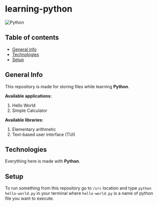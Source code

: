 # learning-python

![Python](https://img.shields.io/badge/Python-3.9.0-blue)

## Table of contents
* [General info](#general-info)
* [Technologies](#technologies)
* [Setup](#setup)

## General Info

This repository is made for storing files while learning **Python**.

**Available applications:**
1. Hello World
1. Simple Calculator

**Available libraries:**
1. Elementary arithmetic
1. Text-based user interface (TUI)

## Technologies

Everything here is made with **Python**.

## Setup

To run something from this repository go to `/src` location and type `python hello-world.py` in your terminal where `hello-world.py` is a name of python file you want to execute.

